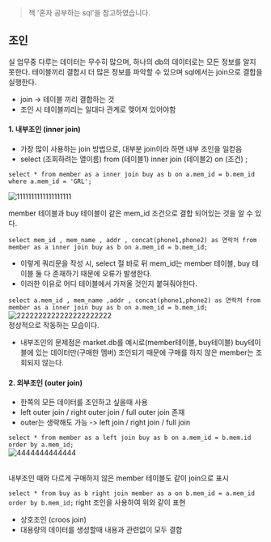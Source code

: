 > 책 '혼자 공부하는 sql'을 참고하였습니다.

## 조인

실 업무중 다루는 데이터는 무수히 많으며, 하나의 db의 데이터로는 모든 정보를 알지 못한다.
테이블끼리 결합시 더 많은 정보를 파악할 수 있으며 sql에서는 join으로 결합을 실행한다.

  * join -> 테이블 끼리 결합하는 것
  * 조인 시 테이블끼리는 일대다 관계로 맺어져 있어야함
  
#### 1. 내부조인 (inner join)
  * 가장 많이 사용하는 join 방법으로, 대부분 join이라 하면 내부 조인을 일컫음
  * select (조회하려는 열이름) from (테이블1) inner join (테이블2) on (조건) ;

  ``` select * from member as a inner join buy as b on a.mem_id = b.mem_id where a.mem_id = 'GRL'; ```
  <br>
  
![1111111111111111111](https://user-images.githubusercontent.com/113004818/215309003-f1167fe6-d993-4710-bec1-14f8b5e826b4.PNG)
  
 member 테이블과 buy 테이블이 같은 mem_id 조건으로 결합 되어있는 것을 알 수 있다.

 ``` select mem_id , mem_name , addr , concat(phone1,phone2) as 연락처 from member as a inner join buy as b on a.mem_id = b.mem_id; ```
  * 이렇게 쿼리문을 작성 시, select 절 바로 뒤 mem_id는 member 테이블, buy 테이블 둘 다 존재하기 때문에 오류가 발생한다.
  * 이러한 이유로 어디 테이블에서 가져올 것인지 붙혀줘야한다.
 
 ``` select a.mem_id , mem_name ,addr , concat(phone1,phone2) as 연락처 from member as a inner join buy as b on a.mem_id = b.mem_id; ```
 <br>
![2222222222222222222222](https://user-images.githubusercontent.com/113004818/215309348-af02bbae-5123-45d8-8dcb-5ab122ad30b2.PNG)
<br>
정상적으로 작동하는 모습이다.


  * 내부조인의 문제점은 market.db를 예시로(member테이블, buy테이블) buy테이블에 있는 데이터만(구매한 멤버) 조인되기 때문에 구매를 하지 않은 member는 조회되지 않는다.

#### 2. 외부조인 (outer join)
  * 한쪽의 모든 데이터를 조인하고 싶을때 사용
  * left outer join / right outer join / full outer join 존재
  * outer는 생략해도 가능 -> left join / right join / full join

  ``` select * from member as a left join buy as b on a.mem_id = b.mem.id order by a.mem_id; ```
<br>
![4444444444444](https://user-images.githubusercontent.com/113004818/215309869-c25e741e-7e87-46ad-86fe-e124beaa15d9.PNG)

<br>
내부조인 때와 다르게 구매하지 않은 member 테이블도 같이 join으로 표시


``` select * from buy as b right join member as a on b.mem_id = a.mem_id order by b.mem_id; ```
right 조인을 사용하여 위와 같이 표현

  * 상호조인 (croos join)
  * 대용량의 데이터를 생성할때 내용과 관련없이 모두 결합
 
 
    





